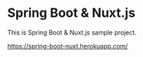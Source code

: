# Spring Boot & Nuxt.js

This is Spring Boot & Nuxt.js sample project.

https://spring-boot-nuxt.herokuapp.com/